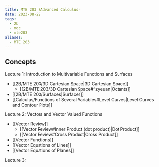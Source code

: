 ```yaml
---
title: MTE 203 (Advanced Calculus)
date: 2023-08-22
tags:
  - 2b
  - moc
  - mte203
aliases:
  - MTE 203
---
```

## Concepts

Lecture 1: Introduction to Multivariable Functions and Surfaces
- [[2B/MTE 203/3D Cartesian Space|3D Cartesian Space]]
	- [[2B/MTE 203/3D Cartesian Space#^zyeuan|Octants]]
- [[2B/MTE 203/Surfaces|Surfaces]]
- [[Calculus/Functions of Several Variables#Level Curves|Level Curves and Contour Plots]]

Lecture 2: Vectors and Vector Valued Functions
- [[Vector Review]]
	- [[Vector Review#Inner Product (dot product)|Dot Product]]
	- [[Vector Review#Cross Product|Cross Product]]
- [[Vector Functions]]
- [[Vector Equations of Lines]]
- [[Vector Equations of Planes]]

Lecture 3: